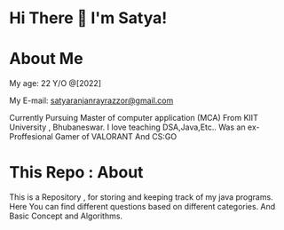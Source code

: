 # Hi There 👋 I'm Satya!

# About Me

My age: 22 Y/O @[2022]

My E-mail: satyaranjanrayrazzor@gmail.com

Currently Pursuing Master of computer application (MCA) From KIIT University , Bhubaneswar.
I love teaching DSA,Java,Etc.. 
Was an ex-Proffesional Gamer of VALORANT And CS:GO

# This Repo : About
This is a Repository , for storing and keeping track of my java programs. 
Here You can find different questions based on different categories.
And Basic Concept and Algorithms.
